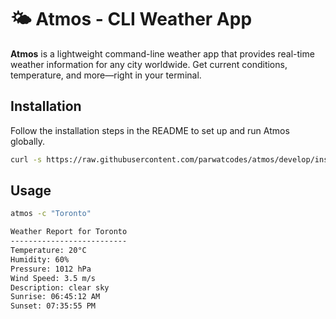 # 🌤️ Atmos - CLI Weather App

**Atmos** is a lightweight command-line weather app that provides real-time weather information for any city worldwide. Get current conditions, temperature, and more—right in your terminal.

## Installation
Follow the installation steps in the README to set up and run Atmos globally.

```bash
curl -s https://raw.githubusercontent.com/parwatcodes/atmos/develop/install_atmos.sh | bash
```

## Usage
```bash
atmos -c "Toronto"

Weather Report for Toronto
--------------------------
Temperature: 20°C
Humidity: 60%
Pressure: 1012 hPa
Wind Speed: 3.5 m/s
Description: clear sky
Sunrise: 06:45:12 AM
Sunset: 07:35:55 PM
